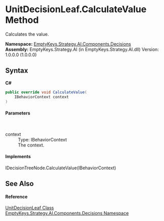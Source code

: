# UnitDecisionLeaf.CalculateValue Method 
 

Calculates the value.

**Namespace:**&nbsp;<a href="N_EmptyKeys_Strategy_AI_Components_Decisions">EmptyKeys.Strategy.AI.Components.Decisions</a><br />**Assembly:**&nbsp;EmptyKeys.Strategy.AI (in EmptyKeys.Strategy.AI.dll) Version: 1.0.0.0 (1.0.0.0)

## Syntax

**C#**<br />
``` C#
public override void CalculateValue(
	IBehaviorContext context
)
```


#### Parameters
&nbsp;<dl><dt>context</dt><dd>Type: IBehaviorContext<br />The context.</dd></dl>

#### Implements
IDecisionTreeNode.CalculateValue(IBehaviorContext)<br />

## See Also


#### Reference
<a href="T_EmptyKeys_Strategy_AI_Components_Decisions_UnitDecisionLeaf">UnitDecisionLeaf Class</a><br /><a href="N_EmptyKeys_Strategy_AI_Components_Decisions">EmptyKeys.Strategy.AI.Components.Decisions Namespace</a><br />